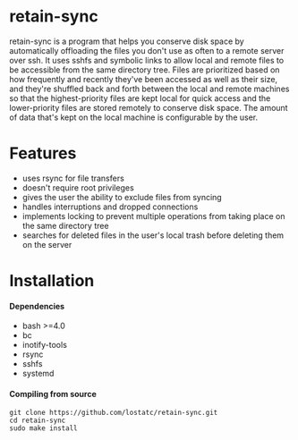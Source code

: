 # retain-sync
retain-sync is a program that helps you conserve disk space by automatically offloading
the files you don't use as often to a remote server over ssh. It uses sshfs and symbolic
links to allow local and remote files to be accessible from the same directory tree.
Files are prioritized based on how frequently and recently they've been accessed as well
as their size, and they're shuffled back and forth between the local and remote machines
so that the highest-priority files are kept local for quick access and the
lower-priority files are stored remotely to conserve disk space. The amount of data
that's kept on the local machine is configurable by the user.

# Features
* uses rsync for file transfers
* doesn't require root privileges
* gives the user the ability to exclude files from syncing
* handles interruptions and dropped connections
* implements locking to prevent multiple operations from taking place on the same
  directory tree
* searches for deleted files in the user's local trash before deleting them on the
  server

# Installation
#### Dependencies
* bash >=4.0
* bc
* inotify-tools
* rsync
* sshfs
* systemd

#### Compiling from source
```
git clone https://github.com/lostatc/retain-sync.git
cd retain-sync
sudo make install
```
